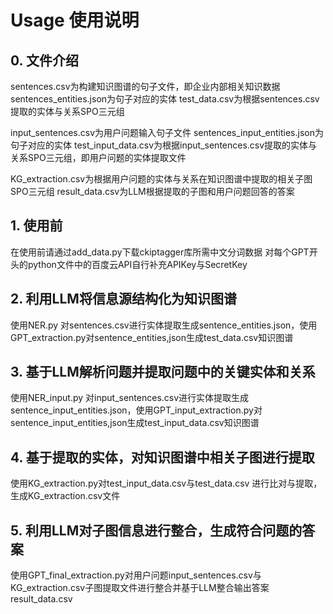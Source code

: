# Usage 使用说明
## 0. 文件介绍
sentences.csv为构建知识图谱的句子文件，即企业内部相关知识数据
sentences_entities.json为句子对应的实体
test_data.csv为根据sentences.csv提取的实体与关系SPO三元组

input_sentences.csv为用户问题输入句子文件
sentences_input_entities.json为句子对应的实体
test_input_data.csv为根据input_sentences.csv提取的实体与关系SPO三元组，即用户问题的实体提取文件

KG_extraction.csv为根据用户问题的实体与关系在知识图谱中提取的相关子图SPO三元组
result_data.csv为LLM根据提取的子图和用户问题回答的答案

## 1. 使用前
在使用前请通过add_data.py下载ckiptagger库所需中文分词数据
对每个GPT开头的python文件中的百度云API自行补充APIKey与SecretKey
## 2. 利用LLM将信息源结构化为知识图谱
使用NER.py 对sentences.csv进行实体提取生成sentence_entities.json，使用GPT_extraction.py对sentence_entities,json生成test_data.csv知识图谱
## 3. 基于LLM解析问题并提取问题中的关键实体和关系
使用NER_input.py 对input_sentences.csv进行实体提取生成sentence_input_entities.json，使用GPT_input_extraction.py对sentence_input_entities,json生成test_input_data.csv知识图谱
## 4. 基于提取的实体，对知识图谱中相关子图进行提取
使用KG_extraction.py对test_input_data.csv与test_data.csv 进行比对与提取，生成KG_extraction.csv文件
## 5. 利用LLM对子图信息进行整合，生成符合问题的答案
使用GPT_final_extraction.py对用户问题input_sentences.csv与KG_extraction.csv子图提取文件进行整合并基于LLM整合输出答案result_data.csv

